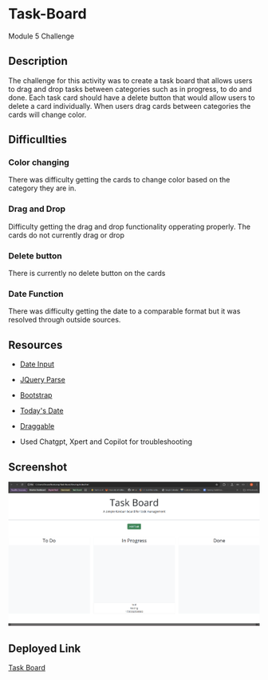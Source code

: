 # Task-Board
Module 5 Challenge

## Description
The challenge for this activity was to create a task board that allows users to drag and drop tasks between categories such as in progress, to do and done. Each task card should have a delete button that would allow users to delete a card individually. When users drag cards between categories the cards will change color.

## Difficullties

### Color changing
There was difficulty getting the cards to change color based on the category they are in. 

### Drag and Drop
Difficulty getting the drag and drop functionality opperating properly. The cards do not currently drag or drop

### Delete button
There is currently no delete button on the cards

### Date Function
There was difficulty getting the date to a comparable format but it was resolved through outside sources.

## Resources
* [Date Input](https://developer.mozilla.org/en-US/docs/Web/HTML/Element/input/datetime-local)

* [JQuery Parse](https://api.jquery.com/jQuery.parseJSON/)

* [Bootstrap](https://getbootstrap.com/docs/5.3/components/card/)

* [Today's Date](https://www.geeksforgeeks.org/how-to-get-current-formatted-date-dd-mm-yyyy-in-javascript/)

* [Draggable](https://jqueryui.com/draggable/)

* Used Chatgpt, Xpert and Copilot for troubleshooting

## Screenshot
![Task Board Screenshot](./Assets/task%20board.png)

## Deployed Link
[Task Board](https://ohkrah.github.io/Task-Board/)
